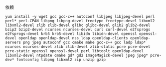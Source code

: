 依赖

	yum install -y wget gcc gcc-c++ autoconf libjpeg libjpeg-devel perl perl* perl-CPAN libpng libpng-devel freetype freetype-devel libxml2 libxml2-devel zlib zlib-devel glibc glibc-devel glib2 glib2-devel bzip2 bzip2-devel ncurses ncurses-devel curl curl-devel e2fsprogs e2fsprogs-devel krb5 krb5-devel libidn libidn-devel openssl openssl-devel openldap openldap-devel nss_ldap openldap-clients openldap-servers png jpeg autoconf gcc cmake make gcc-c++ gcc ladp ldap* ncurses ncurses-devel zlib zlib-devel zlib-static pcre pcre-devel pcre-static openssl openssl-devel perl libtoolt openldap-devel libxml2-devel ntpdate cmake gd* gd2 ImageMagick-devel jpeg jpeg* pcre-dev* fontconfig libpng libxml2 zip unzip gzip